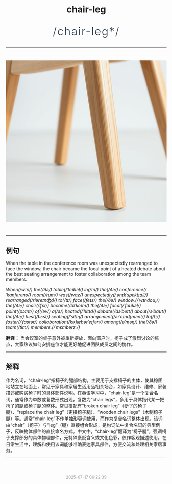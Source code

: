 <div align="center">

# chair-leg

<div style="margin: 30px 0;">
<h1 style="font-size: 2.5em; font-weight: 300; letter-spacing: 2px; margin: 0; color: #2c3e50;">
/chair-leg*/
</h1>
</div>

</div>

---

<div align="center" style="margin: 40px 0;">

![chair-leg](images/chair-leg.png)

</div>

---

## 例句

When the table in the conference room was unexpectedly rearranged to face the window, the chair became the focal point of a heated debate about the best seating arrangement to foster collaboration among the team members.

*When(/wɪn/) the(/ðə/) table(/ˈteɪbəl/) in(/ɪn/) the(/ðə/) conference(/ˈkɑnfərəns/) room(/rum/) was(/wɑz/) unexpectedly(/ˌənɪkˈspɛktɪdli/) rearranged(/riəreɪnʤd/) to(/tɪ/) face(/feɪs/) the(/ðə/) window,(/ˈwɪndoʊ,/) the(/ðə/) chair(/ʧɛr/) became(/bɪˈkeɪm/) the(/ðə/) focal(/ˈfoʊkəl/) point(/pɔɪnt/) of(/əv/) a(/ə/) heated(/ˈhitɪd/) debate(/dəˈbeɪt/) about(/əˈbaʊt/) the(/ðə/) best(/bɛst/) seating(/ˈsitɪŋ/) arrangement(/ərˈeɪnʤmənt/) to(/tɪ/) foster(/ˈfɑstər/) collaboration(/kəˌlæbərˈeɪʃən/) among(/əˈməŋ/) the(/ðə/) team(/tim/) members.(/ˈmɛmbərz./)*

**翻译：** 当会议室的桌子意外被重新摆放，面向窗户时，椅子成了激烈讨论的焦点，大家热议如何安排座位才能更好地促进团队成员之间的协作。

---

## 解释

作为名词，“chair-leg”指椅子的腿部结构，主要用于支撑椅子的主体，使其稳固地站立在地面上，常见于家具和家居生活用品相关场合，如家具设计、维修、家装描述或购买椅子时的具体部件说明。在英语学习中，“chair-leg”是一个复合名词，通常作为单数或复数形式出现，复数为“chair legs”，多用于具体指代某一把椅子的腿或椅子腿的整体。常见搭配有“broken chair leg”（断了的椅子腿）、“replace the chair leg”（更换椅子腿）、“wooden chair legs”（木制椅子腿）等。通常“chair-leg”不作单独形容词使用，而作为复合名词整体出现。该词由“chair”（椅子）与“leg”（腿）直接组合形成，是构词法中复合名词的典型例子，反映物体部件的直接命名方式。中文中，“chair-leg”翻译为“椅子腿”，强调椅子支撑部分的具体物理部件，无特殊褒贬含义或文化色彩，仅作客观描述使用。在日常生活中，理解和使用该词能够准确表达家具部件，方便交流和处理相关家居事务。


---

<div align="center" style="margin-top: 50px;">
<small style="color: #999; font-size: 0.9em;">2025-07-17 06:22:39</small>
</div>

